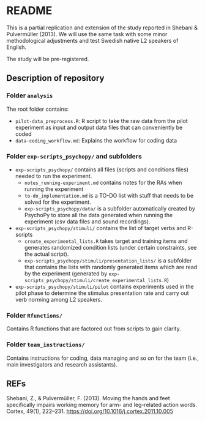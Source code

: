 README
======

This is a partial replication and extension of the study reported in Shebani & Pulvermüller (2013).
We will use the same task with some minor methodological adjustments and test Swedish native L2 speakers of English.

The study will be pre-registered.


Description of repository
-------------------------

### Folder `analysis`

The root folder contains:
- `pilot-data_preprocess.R`: R script to take the raw data from the pilot experiment as input and output data files that can conveniently be coded
- `data-coding_workflow.md`: Explains the workflow for coding data


### Folder `exp-scripts_psychopy/` and subfolders

- `exp-scripts_psychopy/` contains all files (scripts and conditions files) needed to run the experiment.
	- `notes_running-experiment.md` contains notes for the RAs when running the experiment
	- `to-do_implementation.md` is a TO-DO list with stuff that needs to be solved for the experiment.
	- `exp-scripts_psychopy/data/` is a subfolder automatically created by PsychoPy to store all the data generated when running the experiment (csv data files and sound recordings).
- `exp-scripts_psychopy/stimuli/` contains the list of target verbs and R-scripts 
	- `create_experimental_lists.R` takes target and training items and generates randomized condition lists (under certain constraints, see the actual script).
	-  `exp-scripts_psychopy/stimuli/presentation_lists/` is a subfolder that contains the lists with randomly generated items which are read by the experiment (generated by `exp-scripts_psychopy/stimuli/create_experimental_lists.R`)
- `exp-scripts_psychopy/stimuli/pilot` contains experiments used in the pilot phase to determine the stimulus presentation rate and carry out verb norming among L2 speakers.


### Folder `Rfunctions/`

Contains R functions that are factored out from scripts to gain clarity.


### Folder `team_instructions/`

Contains instructions for coding, data managing and so on for the team (i.e., main investigators and research assistants).



REFs
----

Shebani, Z., & Pulvermüller, F. (2013). Moving the hands and feet specifically impairs working memory for arm- and leg-related action words. Cortex, 49(1), 222–231. https://doi.org/10.1016/j.cortex.2011.10.005

